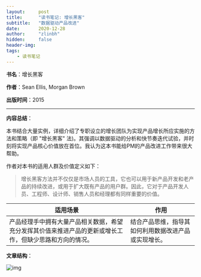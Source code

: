 ```yaml
---
layout:     post
title:      "读书笔记: 增长黑客"
subtitle:   "数据驱动产品改进"
date:       2020-12-28
author:     "zlinbh"
hidden:		false
header-img: 
tags:
    - 读书笔记
---
```


**书名**：增长黑客

**作者**：Sean Ellis, Morgan Brown

**出版时间**：2015

***

**内容总结**：

本书结合大量实例，详细介绍了专职设立的增长团队为实现产品增长所应实施的方法和策略（即 "增长黑客" 法)。其强调以数据驱动的分析和快节奏迭代试验，并时刻将实现产品核心价值放在首位。我认为这本书能给PM的产品改进工作带来很大帮助。

作者对本书的适用人群及价值定义如下：

> 增长黑客方法并不仅仅是市场人员的工具，它也可以用于新产品开发和老产品的持续改进，或用于扩大既有产品的用户群。因此，它对于产品开发人员、工程师、设计师、销售人员和经理都有同样重要的价值。

| 适用场景                                                     | 作用                                                 |
| ------------------------------------------------------------ | ---------------------------------------------------- |
| 产品经理手中拥有大量产品相关数据，希望充分发挥其价值来推进产品的更新或增长工作，但缺少思路和方向的情况。 | 结合产品思维，指导其如何利用数据改进产品或实现增长。 |

**文章结构**：

<img src="https://img.imgdb.cn/item/6003e1153ffa7d37b3728e9f.png" alt="img"  />